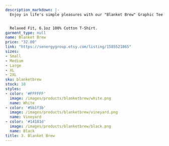 ```yaml
---
description_markdown: |-
  Enjoy in life's simple pleasures with our "Blanket Brew" Graphic Tee. This shirt embodies the essence of a cozy night in, featuring a delightful graphic of a girl curled up in a blanket, savoring a hot cup of her favorite drink. Available in an array of eight inviting colors and crafted from premium cotton, this tee is your perfect companion for those moments when all you need is a blanket and a good brew.


  Relaxed Fit, 6.1oz 100% Cotton T-Shirt.
garment_type: null
name: Blanket Brew
price: "32.00"
link: "https://senergygroup.etsy.com/listing/1585521865"
sizes:
- Small
- Medium
- Large
- XL
- 2XL
sku: blanketbrew
stock: 10
styles:
- color: '#FFFFFF'
  image: /images/products/blanketbrew/white.png
  name: White
- color: '#5b1f3b'
  image: /images/products/blanketbrew/vineyard.png
  name: Vineyard
- color: '#14181d'
  image: /images/products/blanketbrew/black.png
  name: Black
title: 3. Blanket Brew
---
```

